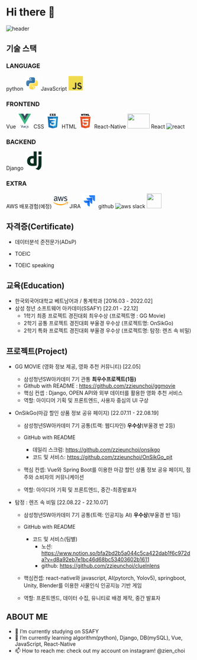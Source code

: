 # Hi there 👋

![header](https://capsule-render.vercel.app/api?type=wave&color=auto&height=400&section=header&text=Choi%20JiEun&fontSize=100)

## 기술 스택
### LANGUAGE
python <img src="https://raw.githubusercontent.com/devicons/devicon/master/icons/python/python-original.svg" alt="python" width="40" height="40" style="max-width: 100%;"> JavaScript <img src="https://raw.githubusercontent.com/devicons/devicon/master/icons/javascript/javascript-original.svg" alt="javascript" width="40" height="40" style="max-width: 100%;"> 



### FRONTEND

Vue <img src="https://raw.githubusercontent.com/devicons/devicon/master/icons/vuejs/vuejs-original-wordmark.svg" alt="vuejs" width="40" height="40" style="max-width: 100%;"> CSS <img src="https://raw.githubusercontent.com/devicons/devicon/master/icons/css3/css3-original-wordmark.svg" alt="css3" width="40" height="40" style="max-width: 100%;"> HTML <img src="https://raw.githubusercontent.com/devicons/devicon/master/icons/html5/html5-original-wordmark.svg" alt="html5" width="40" height="40" style="max-width: 100%;"> React-Native <img src="https://t1.daumcdn.net/cfile/tistory/990221445C923EA016" width="60" height="40" style="max-width: 100%;"> React <img src="https://cdn.jsdelivr.net/gh/devicons/devicon/icons/react/react-original.svg" alt="react" width="40" height="40" style="max-width: 100%;"/>



### BACKEND

Django <img src="https://raw.githubusercontent.com/devicons/devicon/master/icons/django/django-plain.svg" alt="django" width="50" height="50" style="max-width: 100%;">



### EXTRA

AWS 배포경험(예정) <img src="https://raw.githubusercontent.com/devicons/devicon/master/icons/amazonwebservices/amazonwebservices-original-wordmark.svg" alt="aws" width="40" height="40" style="max-width: 100%;"> JIRA  <img src="https://raw.githubusercontent.com/devicons/devicon/master/icons/jira/jira-original.svg" alt="aws" width="40" height="40" style="max-width: 100%;"> github <img src="https://cdn.jsdelivr.net/gh/devicons/devicon/icons/github/github-original.svg" alt="aws" width="40" height="40" style="max-width: 100%;"> slack <img src="https://cdn.jsdelivr.net/gh/devicons/devicon/icons/slack/slack-original.svg" width="40" height="40" >



## 자격증(Certificate)

* 데이터분석 준전문가(ADsP) 

* TOEIC
* TOEIC speaking



## 교육(Education)

- 한국외국어대학교 베트남어과 / 통계학과 [2016.03 - 2022.02]
- 삼성 청년 소프트웨어 아카데미(SSAFY) [22.01 - 22.12]
  - 1학기 최종 프로젝트 경진대회 최우수상 (프로젝트명 : GG Movie)
  - 2학기 공통 프로젝트 경진대회 부울경 우수상 (프로젝트명: OnSikGo)
  - 2학기 특화 프로젝트 경진대회 부울경 우수상 (프로젝트명: 탐정: 렌즈 속 비밀)



## 프로젝트(Project)

- GG MOVIE (영화 정보 제공, 영화 추천 커뮤니티) [22.05]
  - 삼성청년SW아카데미 7기 관통 **최우수프로젝트(1등)**
  - Github with README : https://github.com/zzieunchoi/ggmovie
  - 핵심 컨셉 : Django, OPEN API와 외부 데이터를 활용한 영화 추천 서비스
  - 역할: 아이디어 기획 및 프론트엔드, 사용자 중심의 UI 구상



- OnSikGo(마감 할인 상품 정보 공유 페이지) [22.07.11 - 22.08.19]
  - 삼성청년SW아카데미 7기 공통(트랙: 웹디자인) **우수상**(부울경 반 2등)
  
  - GitHub with README
    - 데일리 스크럼: https://github.com/zzieunchoi/onsikgo
    - 코드 및 서비스: https://github.com/zzieunchoi/OnSikGo_pjt
  
  - 핵심 컨셉: Vue와 Spring Boot를 이용한 마감 할인 상품 정보 공유 페이지, 점주와 소비자의 커뮤니케이션
  - 역할: 아이디어 기획 및 프론트엔드, 중간-최종발표자
  



- 탐정 : 렌즈 속 비밀 [22.08.22 - 22.10.07]
  - 삼성청년SW아카데미 7기 공통(트랙: 인공지능 AI) **우수상**(부울경 반 1등)

  - GitHub with README
    - 코드 및 서비스(팀별)
      - 노션: https://www.notion.so/bfa2bd2b5a044c5ca422dab1f6c972da?v=d8a92eb7e1bc46d68bc53403602b1611
      - github: https://github.com/zzieunchoi/cluelnlens

  - 핵심컨셉: react-native와 javascript, AI(pytorch, Yolov5), springboot, Unity, Blender를 이용한 사물인식 인공지능 기반 게임
  - 역할: 프론트엔드, 데이터 수집, 유니티로 배경 제작, 중간 발표자






## ABOUT ME


- 🔭 I’m currently studying on SSAFY
- 🌱 I’m currently learning algorithm(python), Django, DB(mySQL), Vue, JavaScript, React-Native
- 📫 How to reach me: check out my account on instagram! @zien_choi
